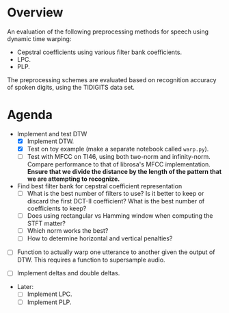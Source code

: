 # Overview

An evaluation of the following preprocessing methods for speech using dynamic time warping:
- Cepstral coefficients using various filter bank coefficients.
- LPC.
- PLP.

The preprocessing schemes are evaluated based on recognition accuracy of spoken digits, using the
TIDIGITS data set.

# Agenda

- Implement and test DTW
  - [x] Implement DTW.
  - [x] Test on toy example (make a separate notebook called `warp.py`).
  - [ ] Test with MFCC on TI46, using both two-norm and infinity-norm. Compare performance to that
	of librosa's MFCC implementation. **Ensure that we divide the distance by the length of the
        pattern that we are attempting to recognize.**

- Find best filter bank for cepstral coefficient representation
  - [ ] What is the best number of filters to use? Is it better to keep or discard the first DCT-II
        coefficient? What is the best number of coefficients to keep?
  - [ ] Does using rectangular vs Hamming window when computing the STFT matter?
  - [ ] Which norm works the best?
  - [ ] How to determine horizontal and vertical penalties?

- [ ] Function to actually warp one utterance to another given the output of DTW. This requires a
      function to supersample audio.

- [ ] Implement deltas and double deltas.

- Later:
  - [ ] Implement LPC.
  - [ ] Implement PLP.
